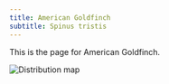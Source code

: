 ```yaml
---
title: American Goldfinch
subtitle: Spinus tristis
---
```


This is the page for American Goldfinch.

![Distribution map](https://borealbirds.github.io/api/v4/species/AMGO/images/mean-pred.png)

